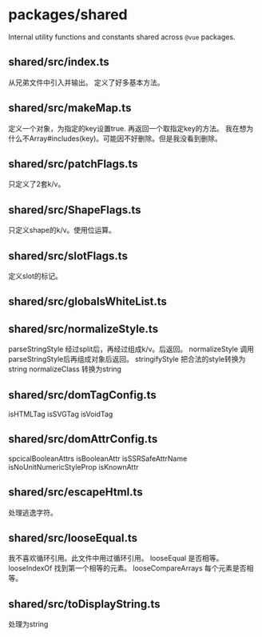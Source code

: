 # packages/shared
Internal utility functions and constants shared across `@vue` packages.

## shared/src/index.ts
从兄弟文件中引入并输出。
定义了好多基本方法。

## shared/src/makeMap.ts
定义一个对象，为指定的key设置true.
再返回一个取指定key的方法。
我在想为什么不Array#includes(key)。可能因不好删除。但是我没看到删除。

## shared/src/patchFlags.ts
只定义了2套k/v。

## shared/src/ShapeFlags.ts
只定义shape的k/v。使用位运算。

## shared/src/slotFlags.ts
定义slot的标记。

## shared/src/globalsWhiteList.ts
## shared/src/normalizeStyle.ts
parseStringStyle
经过split后，再经过组成k/v。后返回。
normalizeStyle
调用parseStringStyle后再组成对象后返回。
stringifyStyle
把合法的style转换为string
normalizeClass
转换为string

## shared/src/domTagConfig.ts
isHTMLTag
isSVGTag
isVoidTag

## shared/src/domAttrConfig.ts
spcicalBooleanAttrs
isBooleanAttr
isSSRSafeAttrName
isNoUnitNumericStyleProp
isKnownAttr

## shared/src/escapeHtml.ts
处理逃逸字符。

## shared/src/looseEqual.ts
我不喜欢循环引用。此文件中用过循环引用。
looseEqual
是否相等。
looseIndexOf
找到第一个相等的元素。
looseCompareArrays
每个元素是否相等。

## shared/src/toDisplayString.ts
处理为string
